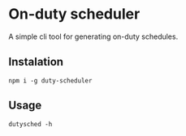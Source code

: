 # On-duty scheduler
A simple cli tool for generating on-duty schedules.

## Instalation
```npm i -g duty-scheduler```

## Usage
```dutysched -h```
